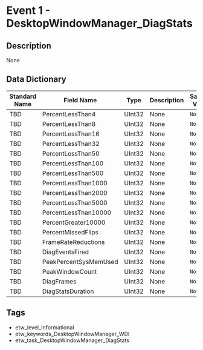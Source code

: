 # Event 1 - DesktopWindowManager_DiagStats

## Description
None

## Data Dictionary
|Standard Name|Field Name|Type|Description|Sample Value|
|---|---|---|---|---|
|TBD|PercentLessThan4|UInt32|None|`None`|
|TBD|PercentLessThan8|UInt32|None|`None`|
|TBD|PercentLessThan16|UInt32|None|`None`|
|TBD|PercentLessThan32|UInt32|None|`None`|
|TBD|PercentLessThan50|UInt32|None|`None`|
|TBD|PercentLessThan100|UInt32|None|`None`|
|TBD|PercentLessThan500|UInt32|None|`None`|
|TBD|PercentLessThan1000|UInt32|None|`None`|
|TBD|PercentLessThan2000|UInt32|None|`None`|
|TBD|PercentLessThan5000|UInt32|None|`None`|
|TBD|PercentLessThan10000|UInt32|None|`None`|
|TBD|PercentGreater10000|UInt32|None|`None`|
|TBD|PercentMissedFlips|UInt32|None|`None`|
|TBD|FrameRateReductions|UInt32|None|`None`|
|TBD|DiagEventsFired|UInt32|None|`None`|
|TBD|PeakPercentSysMemUsed|UInt32|None|`None`|
|TBD|PeakWindowCount|UInt32|None|`None`|
|TBD|DiagFrames|UInt32|None|`None`|
|TBD|DiagStatsDuration|UInt32|None|`None`|

## Tags
* etw_level_Informational
* etw_keywords_DesktopWindowManager_WDI
* etw_task_DesktopWindowManager_DiagStats